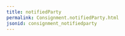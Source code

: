 ```yaml
---
title: notifiedParty
permalink: Consignment.notifiedParty.html
jsonid: consignment_notifiedparty
---
```

